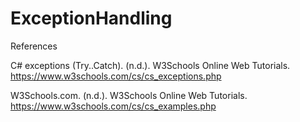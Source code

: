 # ExceptionHandling

References


C# exceptions (Try..Catch). (n.d.). W3Schools Online Web Tutorials. https://www.w3schools.com/cs/cs_exceptions.php

W3Schools.com. (n.d.). W3Schools Online Web Tutorials. https://www.w3schools.com/cs/cs_examples.php
